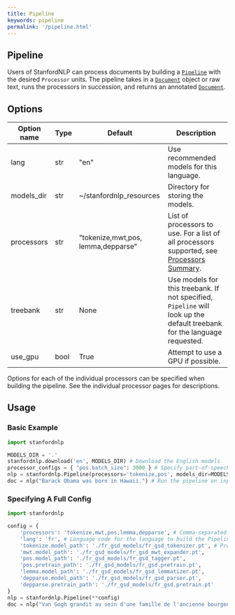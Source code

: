```yaml
---
title: Pipeline
keywords: pipeline
permalink: '/pipeline.html'
---
```


## Pipeline

Users of StanfordNLP can process documents by building a [`Pipeline`](pipeline.md) with the desired `Processor` units.  The pipeline takes in a [`Document`](data_objects.md#document)
object or raw text, runs the processors in succession, and returns an annotated [`Document`](data_objects.md#document).

## Options

| Option name | Type | Default | Description |
| --- | --- | --- | --- |
| lang | str | "en" | Use recommended models for this language. |
| models_dir | str | ~/stanfordnlp_resources | Directory for storing the models. |
| processors | str | "tokenize,<wbr>mwt,<wbr>pos,<wbr>lemma,<wbr>depparse" | List of processors to use. For a list of all processors supported, see [Processors Summary](processors.md). |
| treebank | str | None | Use models for this treebank. If not specified, `Pipeline` will look up the default treebank for the language requested. |
| use_gpu | bool | True | Attempt to use a GPU if possible. |

Options for each of the individual processors can be specified when building the pipeline.  See the individual processor pages for descriptions.

## Usage

### Basic Example

```python
import stanfordnlp

MODELS_DIR = '.'
stanfordnlp.download('en', MODELS_DIR) # Download the English models
processor_configs = { "pos.batch_size": 3000 } # Specify part-of-speech processor's batch size. Note we can't pass this in as a "normal" Python keyword argument because of the presence of the dot
nlp = stanfordnlp.Pipeline(processors='tokenize,pos', models_dir=MODELS_DIR, treebank='en_ewt', use_gpu=True, **processor_configs) # Build the pipeline
doc = nlp("Barack Obama was born in Hawaii.") # Run the pipeline on input text
```

### Specifying A Full Config 

```python
import stanfordnlp

config = {
	'processors': 'tokenize,mwt,pos,lemma,depparse', # Comma-separated list of processors to use
	'lang': 'fr', # Language code for the language to build the Pipeline in
	'tokenize.model_path': './fr_gsd_models/fr_gsd_tokenizer.pt', # Processor-specific arguments are set with keys "{processor_name}.{argument_name}"
	'mwt.model_path': './fr_gsd_models/fr_gsd_mwt_expander.pt',
	'pos.model_path': './fr_gsd_models/fr_gsd_tagger.pt',
	'pos.pretrain_path': './fr_gsd_models/fr_gsd.pretrain.pt',
	'lemma.model_path': './fr_gsd_models/fr_gsd_lemmatizer.pt',
	'depparse.model_path': './fr_gsd_models/fr_gsd_parser.pt',
	'depparse.pretrain_path': './fr_gsd_models/fr_gsd.pretrain.pt'
}
nlp = stanfordnlp.Pipeline(**config)
doc = nlp("Van Gogh grandit au sein d'une famille de l'ancienne bourgeoisie.")
```

